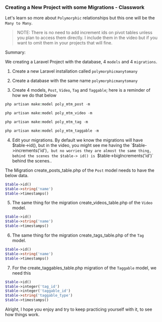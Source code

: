 ### Creating a New Project with some Migrations - Classwork

Let's learn so more about `Polymorphic` relationships but this one will be the `Many to Many`.

> NOTE: There is no need to add increment ids on pivot tables unless you plan to access them directly. I include them in
> the video but if you want to omit them in your projects that will fine.

Summary:

We creating a Laravel Project with the database, 4 `models` and 4 `migrations`.

1. Create a new Laravel installation called `polymorphicmanytomany`

2. Create a database with the same name `polymorphicmanytomany`

3. Create 4 models, `Post`, `Video`, `Tag` and `Taggable`; here is a reminder of how we do that below

````php
php artisan make:model poly_mtm_post -m
````

````php
php artisan make:model poly_mtm_video -m
````

````php
php artisan make:model poly_mtm_tag -m
````

````php
php artisan make:model poly_mtm_taggable -m
````

4. Edit your migrations. By default we know the migrations will have $table->id(), but in the video, you might see me
   having the `$table->increments('id')`, but no worries they are almost the same thing, behind the scenes the $table->
   id() is `$table->bigIncrements('id')` behind the scenes..

The Migration create_posts_table.php of the `Post` model needs to have the below data.

````php
$table->id()
$table->string('name')
$table->timestamps()
````

5. The same thing for the migration create_videos_table.php of the `Video` model.

````php
$table->id()
$table->string('name')
$table->timestamps()
````

6. The same thing for the migration create_tags_table.php of the `Tag` model.

````php
$table->id()
$table->string('name')
$table->timestamps()
````

7. For the create_taggables_table.php migration of the `Taggable` model, we need this

````php
$table->id()
$table->integer('tag_id')
$table->integer('taggable_id')
$table->string('taggable_type')
$table->timestamps()
````

Alright, I hope you enjoy and try to keep practicing yourself with it, to see how things work.